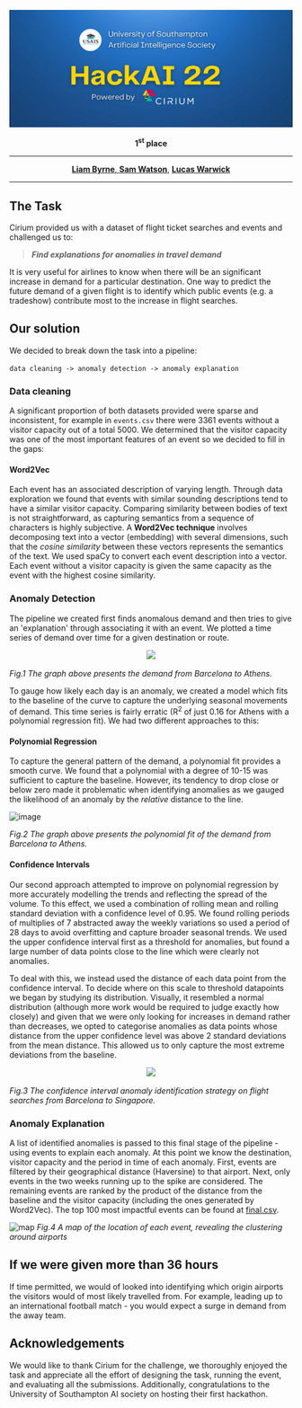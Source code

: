 <p align="center">
  <img src="./images/banner.png">
</p>

<p align="center">
  <b>1<sup>st</sup> place</b>
</p>

---

<p align="center">
  <a href="https://github.com/liamhbyrne"><b>Liam Byrne</b>, <a href="https://github.com/samwatsonn"><b>Sam Watson</b></a>, <a href="https://github.com/lucaswarwick02"><b>Lucas Warwick</b></a>
</p>

---

## The Task
Cirium provided us with a dataset of flight ticket searches and events and challenged us to:
  
>**_Find explanations for anomalies in travel demand_** 


It is very useful for airlines to know when there will be an significant increase in demand for a particular destination. One way to predict the future demand of a given flight is to identify which public events (e.g. a tradeshow) contribute most to the increase in flight searches. 
  
## Our solution
We decided to break down the task into a pipeline:

`data cleaning -> anomaly detection -> anomaly explanation`
### Data cleaning
A significant proportion of both datasets provided were sparse and inconsistent, for example in `events.csv` there were 3361 events without a visitor capacity out of a total 5000. 
We determined that the visitor capacity was one of the most important features of an event so we decided to fill in the gaps:
#### Word2Vec
Each event has an associated description of varying length. Through data exploration we found that events with similar sounding descriptions tend to have a similar visitor capacity. Comparing similarity between bodies of text is not straightforward, as capturing semantics from a sequence of characters is highly subjective. A **Word2Vec technique** involves decomposing text into a vector (embedding) with several dimensions, such that the _cosine similarity_ between these vectors represents the semantics of the text. We used spaCy to convert each event description into a vector. Each event without a visitor capacity is given the same capacity as the event with the highest cosine similarity.

### Anomaly Detection
The pipeline we created first finds anomalous demand and then tries to give an 'explanation' through associating it with an event. We plotted a time series of demand over time for a given destination or route. 
  
<p align="center">
  <img src="https://user-images.githubusercontent.com/47918966/155037630-1bd7d98b-872d-4a1c-8c40-250c501c7fc2.png">
</p> 

_Fig.1 The graph above presents the demand from Barcelona to Athens._

To gauge how likely each day is an anomaly, we created a model which fits to the baseline of the curve to capture the underlying seasonal movements of demand. This time series is fairly erratic (R<sup>2</sup> of just 0.16 for Athens with a polynomial regression fit). We had two different approaches to this:
#### Polynomial Regression
To capture the general pattern of the demand, a polynomial fit provides a smooth curve. We found that a polynomial with a degree of 10-15 was sufficient to capture the baseline. However, its tendency to drop close or below zero made it problematic when identifying anomalies as we gauged the likelihood of an anomaly by the _relative_ distance to the line.

![image](https://user-images.githubusercontent.com/47918966/155037269-8fd7f0c6-36e3-4bb3-984d-de43a1cd54ed.png) 

_Fig.2 The graph above presents the polynomial fit of the demand from Barcelona to Athens._

#### Confidence Intervals
Our second approach attempted to improve on polynomial regression by more accurately modelling the trends and reflecting the spread of the volume. To this effect, we used a combination of rolling mean and rolling standard deviation with a confidence level of 0.95. We found rolling periods of multiplies of 7 abstracted away the weekly variations so used a period of 28 days to avoid overfitting and capture broader seasonal trends. We used the upper confidence interval first as a threshold for anomalies, but found a large number of data points close to the line which were clearly not anomalies.

To deal with this, we instead used the distance of each data point from the confidence interval. To decide where on this scale to threshold datapoints we began by studying its distribution. Visually, it resembled a normal distribution (although more work would be required to judge exactly how closely) and given that we were only looking for increases in demand rather than decreases, we opted to categorise anomalies as data points whose distance from the upper confidence level was above 2 standard deviations from the mean distance. This allowed us to only capture the most extreme deviations from the baseline.

<p align="center">
  <img src="https://user-images.githubusercontent.com/61391776/155058318-17bf64bc-bb08-41f1-affd-dec346ef07d8.png">
</p> 

_Fig.3 The confidence interval anomaly identification strategy on flight searches from Barcelona to Singapore._

### Anomaly Explanation
A list of identified anomalies is passed to this final stage of the pipeline - using events to explain each anomaly. At this point we know the destination, visitor capacity and the period in time of each anomaly. First, events are filtered by their geographical distance (Haversine) to that airport. Next, only events in the two weeks running up to the spike are considered. The remaining events are ranked by the product of the distance from the baseline and the visitor capacity (including the ones generated by Word2Vec). The top 100 most impactful events can be found at [final.csv](https://github.com/liamhbyrne/HackAI/blob/main/final.csv).

![map](https://media.discordapp.net/attachments/943289646509592576/944980177845358622/unknown.png?width=1060&height=676)
_Fig.4 A map of the location of each event, revealing the clustering around airports_

## If we were given more than 36 hours
If time permitted, we would of looked into identifying which origin airports the visitors would of most likely travelled from. For example, leading up to an international football match - you would expect a surge in demand from the away team.

## Acknowledgements
We would like to thank Cirium for the challenge, we thoroughly enjoyed the task and appreciate all the effort of designing the task, running the event, and evaluating all the submissions. Additionally, congratulations to the University of Southampton AI society on hosting their first hackathon. 
